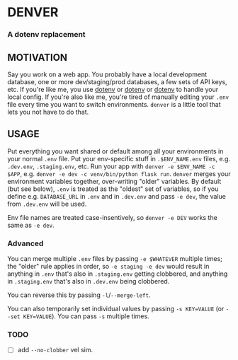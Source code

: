 # DENVER

### A dotenv replacement

## MOTIVATION
Say you work on a web app. You probably have a local development database, one or more dev/staging/prod databases, a few sets of API keys, etc. If you're like me, you use [dotenv](https://pypi.org/project/python-dotenv/) or [dotenv](https://www.npmjs.com/package/dotenv) or [dotenv](https://github.com/bkeepers/dotenv) to handle your local config. If you're also like me, you're tired of manually editing your `.env` file every time you want to switch environments. `denver` is a little tool that
lets you not have to do that.


## USAGE
Put everything you want shared or default among all your environments in your normal `.env` file. Put your env-specific stuff in `.$ENV_NAME.env` files, e.g. `.dev.env`, `.staging.env`, etc. Run your app with `denver -e $ENV_NAME -c $APP`, e.g. `denver -e dev -c venv/bin/python flask run`. `denver` merges your environment variables together, over-writing "older" variables. By default (but see below), `.env` is treated as the "oldest" set of variables, so if you define e.g. `DATABASE_URL` in
`.env` and in `.dev.env` and pass `-e dev`, the value from `.dev.env` will be used.

Env file names are treated case-insentively, so `denver -e DEV` works the same as `-e dev`.

### Advanced
You can merge multiple `.env` files by passing `-e $WHATEVER` multiple times; the "older" rule applies in order, so `-e staging -e dev` would result in anything in `.env` that's also in `.staging.env` getting clobbered, and anything in `.staging.env` that's also in `.dev.env` being clobbered.

You can reverse this by passing `-l`/`--merge-left`.

You can also temporarily set individual values by passing `-s KEY=VALUE` (or `--set KEY=VALUE`). You can pass `-s` multiple times.


### TODO
- [ ] add `--no-clobber` vel sim.
